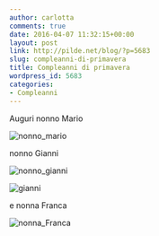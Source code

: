 ```yaml
---
author: carlotta
comments: true
date: 2016-04-07 11:32:15+00:00
layout: post
link: http://pilde.net/blog/?p=5683
slug: compleanni-di-primavera
title: Compleanni di primavera
wordpress_id: 5683
categories:
- Compleanni
---
```


Auguri nonno Mario

![nonno_mario]({{baseurl}}/uploads/2016/06/nonno_mario.png)


nonno Gianni

![nonno_gianni]({{baseurl}}/uploads/2016/06/nonno_gianni.jpg)




![gianni]({{baseurl}}/uploads/2016/03/gianni.jpg)




e nonna Franca

![nonna_Franca]({{baseurl}}/uploads/2016/06/nonna_Franca-1.jpg)



